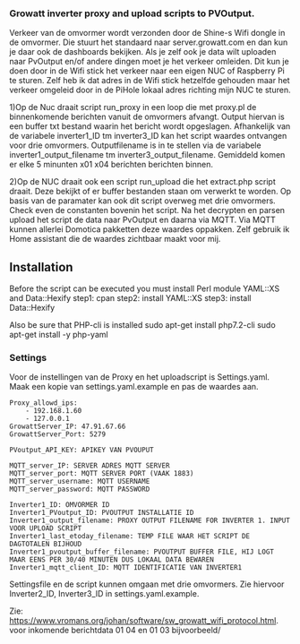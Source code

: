 ### Growatt inverter proxy and upload scripts to PVOutput. 
Verkeer van de omvormer wordt verzonden door de Shine-s Wifi dongle in de omvormer. Die stuurt het standaard naar server.growatt.com en dan kun je daar ook de dashboards bekijken. Als je zelf ook je data wilt uploaden naar PvOutput en/of andere dingen moet je het verkeer omleiden. Dit kun je doen door in de Wifi stick het verkeer naar een eigen NUC of Raspberry Pi te sturen. Zelf heb ik dat adres in de Wifi stick hetzelfde gehouden maar het verkeer omgeleid door in de PiHole lokaal adres richting mijn NUC te sturen. 

1)Op de Nuc draait script run_proxy in een loop die met proxy.pl de binnenkomende berichten vanuit de omvormers afvangt. Output hiervan is een buffer txt bestand waarin het bericht wordt opgeslagen. Afhankelijk van de variabele inverter1_ID tm inverter3_ID kan het script waardes ontvangen voor drie omvormers. Outputfilename is in te stellen via de variabele inverter1_output_filename tm inverter3_output_filename. Gemiddeld komen er elke 5 minunten x01 x04 berichten berichten binnen. 

2)Op de NUC draait ook een script run_upload die het extract.php script draait. Deze bekijkt of er buffer bestanden staan om verwerkt te worden. Op basis van de paramater kan ook dit script overweg met drie omvormers. Check even de constanten bovenin het script. Na het decrypten en parsen 
upload het script de data naar PvOutput en daarna via MQTT. Via MQTT kunnen allerlei Domotica pakketten deze waardes oppakken. Zelf gebruik ik Home assistant die de waardes zichtbaar maakt voor mij. 

## Installation
Before the script can be executed you must install Perl module YAML::XS and Data::Hexify
step1: cpan
step2: install YAML::XS
step3: install Data::Hexify

Also be sure that PHP-cli is installed
sudo apt-get install php7.2-cli
sudo apt-get install -y php-yaml

### Settings

Voor de instellingen van de Proxy en het uploadscript is Settings.yaml. Maak een kopie van settings.yaml.example en pas de waardes aan. 

```
Proxy_allowd_ips:
    - 192.168.1.60
    - 127.0.0.1
GrowattServer_IP: 47.91.67.66
GrowattServer_Port: 5279

PVoutput_API_KEY: APIKEY VAN PVOUPUT

MQTT_server_IP: SERVER ADRES MQTT SERVER
MQTT_server_port: MQTT SERVER PORT (VAAK 1883)
MQTT_server_username: MQTT USERNAME
MQTT_server_password: MQTT PASSWORD

Inverter1_ID: OMVORMER ID
Inverter1_PVoutput_ID: PVOUTPUT INSTALLATIE ID
Inverter1_output_filename: PROXY OUTPUT FILENAME FOR INVERTER 1. INPUT VOOR UPLOAD SCRIPT
Inverter1_last_etoday_filename: TEMP FILE WAAR HET SCRIPT DE DAGTOTALEN BIJHOUD
Inverter1_pvoutput_buffer_filename: PVOUTPUT BUFFER FILE, HIJ LOGT MAAR EENS PER 30/40 MINUTEN DUS LOKAAL DATA BEWAREN
Inverter1_mqtt_client_ID: MQTT IDENTIFICATIE VAN INVERTER1
```

Settingsfile en de script kunnen omgaan met drie omvormers. Zie hiervoor Inverter2_ID, Inverter3_ID in settings.yaml.example.



Zie:
https://www.vromans.org/johan/software/sw_growatt_wifi_protocol.html. voor inkomende berichtdata 01 04 en 01 03 bijvoorbeeld/ 

